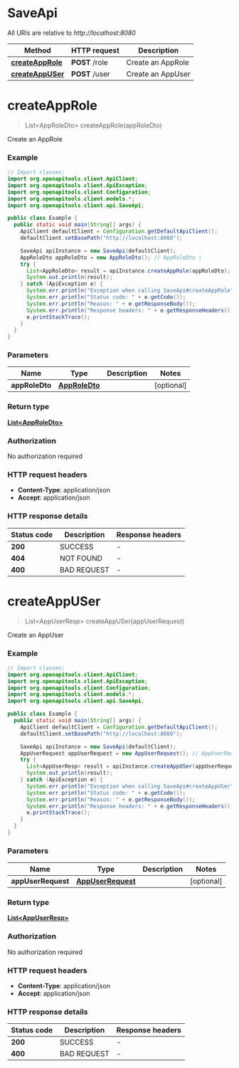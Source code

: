 # SaveApi

All URIs are relative to *http://localhost:8080*

| Method | HTTP request | Description |
|------------- | ------------- | -------------|
| [**createAppRole**](SaveApi.md#createAppRole) | **POST** /role | Create an AppRole |
| [**createAppUSer**](SaveApi.md#createAppUSer) | **POST** /user | Create an AppUser |


<a name="createAppRole"></a>
# **createAppRole**
> List&lt;AppRoleDto&gt; createAppRole(appRoleDto)

Create an AppRole

### Example
```java
// Import classes:
import org.openapitools.client.ApiClient;
import org.openapitools.client.ApiException;
import org.openapitools.client.Configuration;
import org.openapitools.client.models.*;
import org.openapitools.client.api.SaveApi;

public class Example {
  public static void main(String[] args) {
    ApiClient defaultClient = Configuration.getDefaultApiClient();
    defaultClient.setBasePath("http://localhost:8080");

    SaveApi apiInstance = new SaveApi(defaultClient);
    AppRoleDto appRoleDto = new AppRoleDto(); // AppRoleDto | 
    try {
      List<AppRoleDto> result = apiInstance.createAppRole(appRoleDto);
      System.out.println(result);
    } catch (ApiException e) {
      System.err.println("Exception when calling SaveApi#createAppRole");
      System.err.println("Status code: " + e.getCode());
      System.err.println("Reason: " + e.getResponseBody());
      System.err.println("Response headers: " + e.getResponseHeaders());
      e.printStackTrace();
    }
  }
}
```

### Parameters

| Name | Type | Description  | Notes |
|------------- | ------------- | ------------- | -------------|
| **appRoleDto** | [**AppRoleDto**](AppRoleDto.md)|  | [optional] |

### Return type

[**List&lt;AppRoleDto&gt;**](AppRoleDto.md)

### Authorization

No authorization required

### HTTP request headers

 - **Content-Type**: application/json
 - **Accept**: application/json

### HTTP response details
| Status code | Description | Response headers |
|-------------|-------------|------------------|
| **200** | SUCCESS |  -  |
| **404** | NOT FOUND |  -  |
| **400** | BAD REQUEST |  -  |

<a name="createAppUSer"></a>
# **createAppUSer**
> List&lt;AppUserResp&gt; createAppUSer(appUserRequest)

Create an AppUser

### Example
```java
// Import classes:
import org.openapitools.client.ApiClient;
import org.openapitools.client.ApiException;
import org.openapitools.client.Configuration;
import org.openapitools.client.models.*;
import org.openapitools.client.api.SaveApi;

public class Example {
  public static void main(String[] args) {
    ApiClient defaultClient = Configuration.getDefaultApiClient();
    defaultClient.setBasePath("http://localhost:8080");

    SaveApi apiInstance = new SaveApi(defaultClient);
    AppUserRequest appUserRequest = new AppUserRequest(); // AppUserRequest | 
    try {
      List<AppUserResp> result = apiInstance.createAppUSer(appUserRequest);
      System.out.println(result);
    } catch (ApiException e) {
      System.err.println("Exception when calling SaveApi#createAppUSer");
      System.err.println("Status code: " + e.getCode());
      System.err.println("Reason: " + e.getResponseBody());
      System.err.println("Response headers: " + e.getResponseHeaders());
      e.printStackTrace();
    }
  }
}
```

### Parameters

| Name | Type | Description  | Notes |
|------------- | ------------- | ------------- | -------------|
| **appUserRequest** | [**AppUserRequest**](AppUserRequest.md)|  | [optional] |

### Return type

[**List&lt;AppUserResp&gt;**](AppUserResp.md)

### Authorization

No authorization required

### HTTP request headers

 - **Content-Type**: application/json
 - **Accept**: application/json

### HTTP response details
| Status code | Description | Response headers |
|-------------|-------------|------------------|
| **200** | SUCCESS |  -  |
| **400** | BAD REQUEST |  -  |

